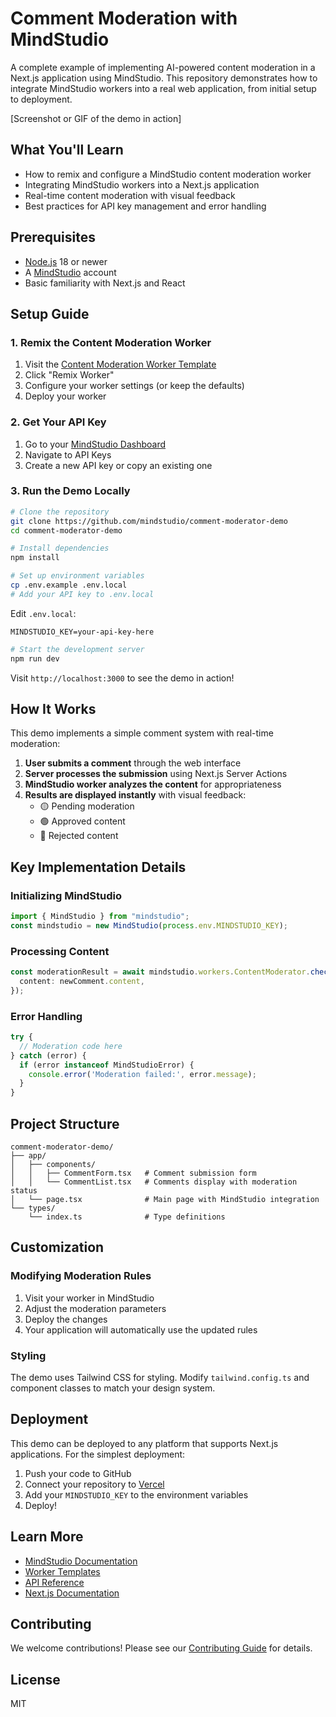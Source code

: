 # Comment Moderation with MindStudio

A complete example of implementing AI-powered content moderation in a Next.js application using MindStudio. This repository demonstrates how to integrate MindStudio workers into a real web application, from initial setup to deployment.

[Screenshot or GIF of the demo in action]

## What You'll Learn

- How to remix and configure a MindStudio content moderation worker
- Integrating MindStudio workers into a Next.js application
- Real-time content moderation with visual feedback
- Best practices for API key management and error handling

## Prerequisites

- [Node.js](https://nodejs.org/) 18 or newer
- A [MindStudio](https://mindstudio.ai) account
- Basic familiarity with Next.js and React

## Setup Guide

### 1. Remix the Content Moderation Worker

1. Visit the [Content Moderation Worker Template](https://mindstudio.ai/workers/templates/content-moderation)
2. Click "Remix Worker"
3. Configure your worker settings (or keep the defaults)
4. Deploy your worker

### 2. Get Your API Key

1. Go to your [MindStudio Dashboard](https://mindstudio.ai/dashboard)
2. Navigate to API Keys
3. Create a new API key or copy an existing one

### 3. Run the Demo Locally

```bash
# Clone the repository
git clone https://github.com/mindstudio/comment-moderator-demo
cd comment-moderator-demo

# Install dependencies
npm install

# Set up environment variables
cp .env.example .env.local
# Add your API key to .env.local
```

Edit `.env.local`:

```
MINDSTUDIO_KEY=your-api-key-here
```

```bash
# Start the development server
npm run dev
```

Visit `http://localhost:3000` to see the demo in action!

## How It Works

This demo implements a simple comment system with real-time moderation:

1. **User submits a comment** through the web interface
2. **Server processes the submission** using Next.js Server Actions
3. **MindStudio worker analyzes the content** for appropriateness
4. **Results are displayed instantly** with visual feedback:
   - 🟡 Pending moderation
   - 🟢 Approved content
   - 🔴 Rejected content

## Key Implementation Details

### Initializing MindStudio

```typescript
import { MindStudio } from "mindstudio";
const mindstudio = new MindStudio(process.env.MINDSTUDIO_KEY);
```

### Processing Content

```typescript
const moderationResult = await mindstudio.workers.ContentModerator.checkContent({
  content: newComment.content,
});
```

### Error Handling

```typescript
try {
  // Moderation code here
} catch (error) {
  if (error instanceof MindStudioError) {
    console.error('Moderation failed:', error.message);
  }
}
```

## Project Structure

```
comment-moderator-demo/
├── app/
│   ├── components/
│   │   ├── CommentForm.tsx   # Comment submission form
│   │   └── CommentList.tsx   # Comments display with moderation status
│   └── page.tsx              # Main page with MindStudio integration
└── types/
    └── index.ts              # Type definitions
```

## Customization

### Modifying Moderation Rules

1. Visit your worker in MindStudio
2. Adjust the moderation parameters
3. Deploy the changes
4. Your application will automatically use the updated rules

### Styling

The demo uses Tailwind CSS for styling. Modify `tailwind.config.ts` and component classes to match your design system.

## Deployment

This demo can be deployed to any platform that supports Next.js applications. For the simplest deployment:

1. Push your code to GitHub
2. Connect your repository to [Vercel](https://vercel.com)
3. Add your `MINDSTUDIO_KEY` to the environment variables
4. Deploy!

## Learn More

- [MindStudio Documentation](https://docs.mindstudio.ai)
- [Worker Templates](https://mindstudio.ai/workers/templates)
- [API Reference](https://docs.mindstudio.ai/api)
- [Next.js Documentation](https://nextjs.org/docs)

## Contributing

We welcome contributions! Please see our [Contributing Guide](CONTRIBUTING.md) for details.

## License

MIT
